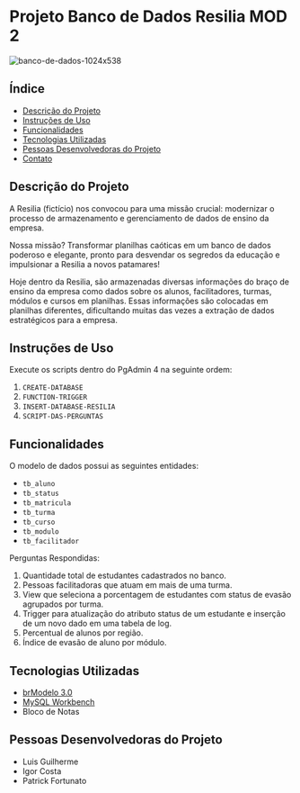 # Projeto Banco de Dados Resilia MOD 2

![banco-de-dados-1024x538](https://github.com/IgorCostaRodrigues/IgorCostaRodrigues-Projeto_em_grupo_mod2/assets/113060886/cc17b921-812a-48a2-84e1-d844f2bb1d0b)


## Índice

- [Descrição do Projeto](#descrição-do-projeto)
- [Instruções de Uso](#instruções-de-uso)
- [Funcionalidades](#funcionalidades)
- [Tecnologias Utilizadas](#tecnologias-utilizadas)
- [Pessoas Desenvolvedoras do Projeto](#pessoas-desenvolvedoras-do-projeto)
- [Contato](#contato)

## Descrição do Projeto

A Resilia (fictício) nos convocou para uma missão crucial: modernizar o processo de armazenamento e gerenciamento de dados de ensino da empresa.

Nossa missão? Transformar planilhas caóticas em um banco de dados poderoso e elegante, pronto para desvendar os segredos da educação e impulsionar a Resilia a novos patamares!

Hoje dentro da Resilia, são armazenadas diversas informações do braço de
ensino da empresa como dados sobre os alunos, facilitadores, turmas,
módulos e cursos em planilhas. Essas informações são colocadas em
planilhas diferentes, dificultando muitas das vezes a extração de dados
estratégicos para a empresa.

## Instruções de Uso

Execute os scripts dentro do PgAdmin 4 na seguinte ordem:

1. `CREATE-DATABASE` 
2. `FUNCTION-TRIGGER`
3. `INSERT-DATABASE-RESILIA`
4. `SCRIPT-DAS-PERGUNTAS`

## Funcionalidades

O modelo de dados possui as seguintes entidades:

- `tb_aluno`
- `tb_status`
- `tb_matricula`
- `tb_turma`
- `tb_curso`
- `tb_modulo`
- `tb_facilitador`

Perguntas Respondidas:

1. Quantidade total de estudantes cadastrados no banco.
2. Pessoas facilitadoras que atuam em mais de uma turma.
3. View que seleciona a porcentagem de estudantes com status de evasão agrupados por turma.
4. Trigger para atualização do atributo status de um estudante e inserção de um novo dado em uma tabela de log.
5. Percentual de alunos por região.
6. Índice de evasão de aluno por módulo.

## Tecnologias Utilizadas

- [ brModelo 3.0](http://www.sis4.com/brModelo/download.html)
- [MySQL Workbench](https://www.mysql.com/products/workbench/)
- Bloco de Notas

## Pessoas Desenvolvedoras do Projeto

- Luis Guilherme
- Igor Costa
- Patrick Fortunato
